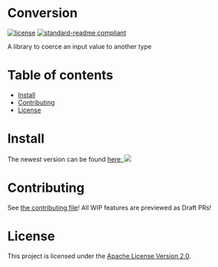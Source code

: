 # Conversion

[![license](https://img.shields.io/github/license/Conelux/Conversion?style=for-the-badge&color=b2204c)](../LICENSE)
[![standard-readme compliant](https://img.shields.io/badge/readme%20style-standard-brightgreen.svg?style=for-the-badge)](https://github.com/RichardLitt/standard-readme)

A library to coerce an input value to another type

# Table of contents

- [Install](#install)
- [Contributing](#contributing)
- [License](#license)

# Install

The newest version can be
found [here: ![](https://jitpack.io/v/Conelux/Conversion.svg)](https://jitpack.io/#Conelux/Conversion)

# Contributing

See [the contributing file](CONTRIBUTING.md)!
All WIP features are previewed as Draft PRs!

# License

This project is licensed under the [Apache License Version 2.0](../LICENSE).
